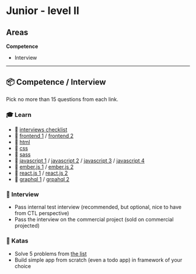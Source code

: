 # Junior - level II

## Areas

**Competence**

- Interview

---

## 📦 Competence / Interview

Pick no more than 15 questions from each link.

### 🎓 Learn

- 📗 [interviews checklist](https://github.com/yangshun/tech-interview-handbook/blob/master/preparing/cheatsheet.md)
- 📗 [frontend 1](https://github.com/h5bp/Front-end-Developer-Interview-Questions) /  [frontend 2](https://30secondsofinterviews.org/)
- 📗 [html](https://www.toptal.com/html5/interview-questions)
- 📗 [css](https://github.com/yangshun/front-end-interview-handbook/blob/master/questions/css-questions.md)
- 📗 [sass](https://career.guru99.com/top-17-sass-interview-questions/)
- 📗 [javascript 1](https://blog.webf.zone/front-end-javascript-interviews-in-2018-19-e17b0b10514) /  [javascript 2](https://www.toptal.com/javascript/interview-questions) /  [javascript 3](https://www.guru99.com/javascript-interview-questions-answers.html) / [javascript 4](https://dev.to/arnavaggarwal/10-javascript-concepts-you-need-to-know-for-interviews)
- 📗 [ember.js 1](https://github.com/Selleo/DevPath/tree/master/frontend_developer/03_frameworks/21_technology_emberjs_for_the_interview.md) / [ember.js 2](https://www.toptal.com/emberjs/interview-questions)
- 📗 [react.js 1](https://www.toptal.com/react/interview-questions) / [react.js 2](https://tylermcginnis.com/react-interview-questions/)
- 📗 [graphql 1](https://www.fullstack.cafe/blog/5-graphql-interview-questions-you-should-know) / [grpahql 2](https://www.howtographql.com/advanced/5-common-questions/)

### 🎤 Interview

- Pass internal test interview (recommended, but optional, nice to have from CTL perspective)
- Pass the interview on the commercial project (sold on commercial projected)

### 📝 Katas

- Solve 5 problems from [the list](https://github.com/mre/the-coding-interview/tree/master/problems)
- Build simple app from scratch (even a todo app) in framework of your choice

